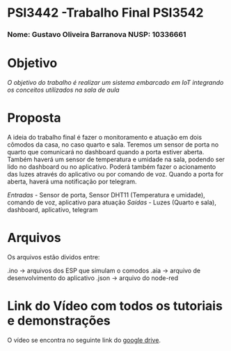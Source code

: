 # PSI3442 -Trabalho Final PSI3542
### **Nome**: Gustavo Oliveira Barranova     **NUSP**: 10336661

# **Objetivo**
*O objetivo do trabalho é realizar um sistema embarcado em IoT integrando os conceitos utilizados na sala de aula*
# **Proposta**

A ideia do trabalho final é fazer o monitoramento e atuação em dois cômodos da casa, no caso quarto e sala.
Teremos um sensor de porta no quarto que comunicará no dashboard quando a porta estiver aberta.
Também haverá um sensor de temperatura e umidade na sala, podendo ser lido no dashboard ou no aplicativo.
Poderá também fazer o acionamento das luzes através do aplicativo ou por comando de voz.
Quando a porta for aberta, haverá uma notificação por telegram.

*Entradas* - Sensor de porta, Sensor DHT11 (Temperatura e umidade), comando de voz, aplicativo para atuação
*Saídas* - Luzes (Quarto e sala), dashboard, aplicativo, telegram



# **Arquivos**

Os arquivos estão dividos entre:

.ino -> arquivos dos ESP que simulam o comodos
.aia -> arquivo de desenvolvimento do aplicativo
.json -> arquivo do node-red

# **Link do Vídeo com todos os tutoriais e demonstrações** 
O vídeo se encontra no seguinte link do [google drive](https://drive.google.com/file/d/1hBiDmZBGE509jPB2S2zth5RotC1oQXy-/view?usp=sharing).
